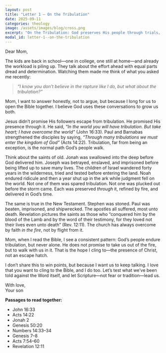 ```yaml
---
layout: post
title: "Letter 1 — On the Tribulation"
date: 2025-09-11
categories: theology
image: /assets/images/blog/cross.png
excerpt: "On the Tribulation: God preserves His people through trials, not by removing them."
modal_id: letter-1--on-the-tribulation
---
```

Dear Mom,

The kids are back in school—one in college, one still at home—and already the workload is piling up. They talk about the effort ahead with equal parts dread and determination. Watching them made me think of what you asked me recently:

> *“I know you don’t believe in the rapture like I do, but what about the tribulation?”*

Mom, I want to answer honestly, not to argue, but because I long for us to open the Bible together. I believe God uses these conversations to grow us both.

Jesus didn’t promise His followers escape from tribulation. He promised His presence through it. He said, *“In the world you will have tribulation. But take heart; I have overcome the world”* (John 16:33). Paul and Barnabas strengthened the disciples by saying, *“Through many tribulations we must enter the kingdom of God”* (Acts 14:22). Tribulation, far from being an exception, is the normal path God’s people walk.

Think about the saints of old. Jonah was swallowed into the deep before God delivered him. Joseph was betrayed, enslaved, and imprisoned before being lifted up to save many lives. The children of Israel wandered forty years in the wilderness, tried and tested before entering the land. Noah endured ridicule and then a year shut up in the ark while judgment fell on the world. Not one of them was spared tribulation. Not one was plucked out before the storm came. Each was preserved *through* it, refined by fire, and delivered in God’s time.

The same is true in the New Testament. Stephen was stoned. Paul was beaten, imprisoned, and shipwrecked. The apostles all suffered, most unto death. Revelation pictures the saints as those who “conquered him by the blood of the Lamb and by the word of their testimony, for they loved not their lives even unto death” (Rev. 12:11). The church has always overcome by faith *in the fire*, not by flight from it.

Mom, when I read the Bible, I see a consistent pattern: God’s people endure tribulation, but never alone. He does not promise to take us out of the fire, but to walk with us in it. That is the hope I cling to—the presence of Christ, not an escape hatch.

I don’t share this to win points, but because I want us to keep talking. I love that you want to cling to the Bible, and I do too. Let’s test what we’ve been told against the Word itself, and let Scripture—not fear or tradition—lead us.

With love,  
Your son

**Passages to read together:**  
- John 16:33  
- Acts 14:22  
- Jonah 2  
- Genesis 50:20  
- Numbers 14:33–34  
- Genesis 7–8  
- Acts 7:54–60  
- Revelation 12:11

